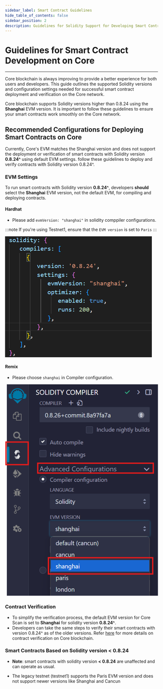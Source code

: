 ```yaml
---
sidebar_label: Smart Contract Guidelines
hide_table_of_contents: false
sidebar_position: 2
description: Guidelines for Solidity Support for Developing Smart Contracts on Core
---
```


# Guidelines for Smart Contract Development on Core

---

Core blockchain is always improving to provide a better experience for both users and developers. This guide outlines the supported Solidity versions and configuration settings needed for successful smart contract deployment and verification on the Core network.

Core blockchain supports Solidity versions higher than 0.8.24 using the **Shanghai** EVM version. It is important to follow these guidelines to ensure your smart contracts work smoothly on the Core network.

## Recommended Configurations for Deploying Smart Contracts on Core

Currently, Core's EVM matches the Shanghai version and does not support the deployment or verification of smart contracts with Solidity version **0.8.24^** using default EVM settings. follow these guidelines to deploy and verify contracts with Solidity version 0.8.24^.

### EVM Settings

To run smart contracts with Solidity version **0.8.24^**, developers **should** select the **Shanghai** EVM version, not the default EVM, for compiling and deploying contracts.

#### Hardhat

- Please add `evmVersion: "shanghai"` in solidity comppiler configurations.

:::note
If you're using Testnet1, ensure that the `EVM version` is set to `Paris`
:::

![hardhat-solidity-setting](../../static/img/solidity-support/hardhat-evm-setting.png)

#### Remix

- Please choose `shanghai` in Compiler configuration.

![remix-solidity-setting](../../static/img/solidity-support/remix-setting.png)

### Contract Verification

- To simplify the verification process, the default EVM version for Core Scan is set to **Shanghai** for solidity version **0.8.24^**.
- Developers can take the same steps to verify their smart contracts with version 0.8.24^ as of the older versions. Refer [here](./contract-verify.md) for more details on contract verification on Core blockchain.

### Smart Contracts Based on Solidity version < 0.8.24

- **Note**: smart contracts with solidity version **\< 0.8.24** are unaffected and can operate as usual.

- The legacy testnet (testnet1) supports the Paris EVM version and does not support newer versions like Shanghai and Cancun
